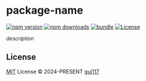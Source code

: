 # package-name

[![npm version][npm-version-src]][npm-version-href]
[![npm downloads][npm-downloads-src]][npm-downloads-href]
[![bundle][bundle-src]][bundle-href]
[![License][license-src]][license-href]

_description_

## License

[MIT](./LICENSE) License © 2024-PRESENT [gui117](https://github.com/gui117)

<!-- Badges -->

[npm-version-src]: https://img.shields.io/npm/v/package-name
[npm-version-href]: https://npmjs.com/package/package-name
[npm-downloads-src]: https://img.shields.io/npm/dm/package-name
[npm-downloads-href]: https://npmjs.com/package/package-name
[bundle-src]: https://img.shields.io/bundlephobia/minzip/package-name
[bundle-href]: https://bundlephobia.com/result?p=package-name
[license-src]: https://img.shields.io/github/license/gui117/package-name.svg
[license-href]: https://github.com/gui117/package-name/blob/main/LICENSE
